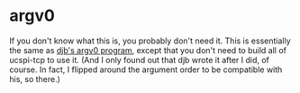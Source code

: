 argv0
=====

If you don't know what this is, you probably don't need it.  This is
essentially the same as [djb's argv0
program](http://cr.yp.to/ucspi-tcp/argv0.html), except that you don't need to
build all of ucspi-tcp to use it.  (And I only found out that djb wrote it
after I did, of course.  In fact, I flipped around the argument order to be
compatible with his, so there.)

